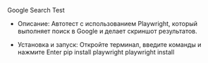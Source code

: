 Google Search Test

- Описание:
Автотест с использованием Playwright, который выполняет поиск в Google и делает скриншот результатов.

- Установка и запуск:
Откройте терминал, введите команды и нажмите Enter
pip install playwright
playwright install
